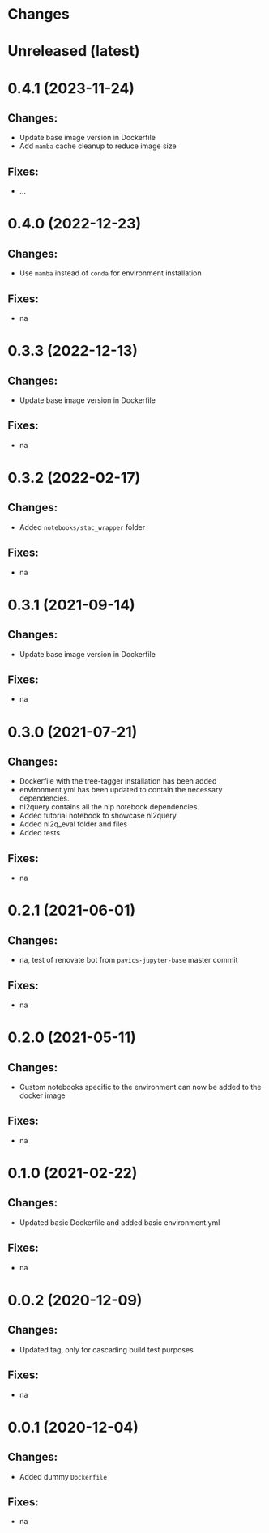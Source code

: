 Changes
=======

Unreleased (latest)
===================
0.4.1 (2023-11-24)
===================
Changes:
--------
- Update base image version in Dockerfile
- Add `mamba` cache cleanup to reduce image size

Fixes:
------
- ...

0.4.0 (2022-12-23)
===================

Changes:
--------
- Use `mamba` instead of `conda` for environment installation

Fixes:
------
- na

0.3.3 (2022-12-13)
===================

Changes:
--------
- Update base image version in Dockerfile

Fixes:
------
- na

0.3.2 (2022-02-17)
===================

Changes:
--------
- Added `notebooks/stac_wrapper` folder

Fixes:
------
- na

0.3.1 (2021-09-14)
===================

Changes:
--------
- Update base image version in Dockerfile

Fixes:
------
- na

0.3.0 (2021-07-21)
===================

Changes:
--------
- Dockerfile with the tree-tagger installation has been added
- environment.yml has been updated to contain the necessary dependencies.
- nl2query contains all the nlp notebook dependencies.
- Added tutorial notebook to showcase nl2query.
- Added nl2q_eval folder and files
- Added tests

Fixes:
------
- na

0.2.1 (2021-06-01)
===================

Changes:
--------
- na, test of renovate bot from `pavics-jupyter-base` master commit

Fixes:
------
- na
 
0.2.0 (2021-05-11)
===================

Changes:
--------
- Custom notebooks specific to the environment can now be added to the docker image

Fixes:
------
- na

0.1.0 (2021-02-22)
===================

Changes:
--------
- Updated basic Dockerfile and added basic environment.yml

Fixes:
------
- na

0.0.2 (2020-12-09)
===================

Changes:
--------
- Updated tag, only for cascading build test purposes

Fixes:
------
- na

0.0.1 (2020-12-04)
===================

Changes:
--------
- Added dummy `Dockerfile`

Fixes:
------
- na